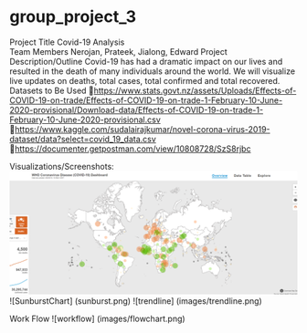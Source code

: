 # group_project_3

Project Title 
Covid-19 Analysis  
Team Members
Nerojan, Prateek, Jialong, Edward
Project Description/Outline
Covid-19 has had a dramatic impact on our lives and resulted in the death of many individuals around the world. We will visualize live updates on deaths, total cases, total confirmed and total recovered.
Datasets to Be Used
https://www.stats.govt.nz/assets/Uploads/Effects-of-COVID-19-on-trade/Effects-of-COVID-19-on-trade-1-February-10-June-2020-provisional/Download-data/Effects-of-COVID-19-on-trade-1-February-10-June-2020-provisional.csv
https://www.kaggle.com/sudalairajkumar/novel-corona-virus-2019-dataset/data?select=covid_19_data.csv
https://documenter.getpostman.com/view/10808728/SzS8rjbc

Visualizations/Screenshots:
![Image of Heatmap](images/heatmap.png)
![SunburstChart] (sunburst.png)
![trendline] (images/trendline.png)

Work Flow
![workflow] (images/flowchart.png)
